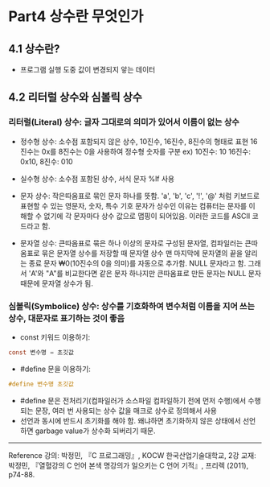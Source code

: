 # Part4 상수란 무엇인가

## 4.1 상수란?

- 프로그램 실행 도중 값이 변경되지 앟는 데이터

## 4.2 리터럴 상수와 심볼릭 상수

### 리터럴(Literal) 상수: 글자 그대로의 의미가 있어서 이름이 없는 상수

- 정수형 상수: 소수점 포함되지 않은 상수, 10진수, 16진수, 8진수의 형태로 표현
  16진수는 0x를 8진수는 0을 사용하여 정수형 숫자를 구분
  ex) 10진수: 10 16진수: 0x10, 8진수: 010

- 실수형 상수: 소수점 포함된 상수, 서식 문자 %lf 사용

- 문자 상수: 작은따옴표로 묶인 문자 하나를 뜻함. 'a', 'b', 'c', '!', '@' 처럼 키보드로 표현할 수 있는 영문자, 숫자, 특수 기호
  문자가 상수인 이유는 컴퓨터는 문자를 이해할 수 없기에 각 문자마다 상수 값으로 맵핑이 되어있음. 이러한 코드를 ASCII 코드라고 함.
- 문자열 상수: 큰따옴표로 묶은 하나 이상의 문자로 구성된 문자열, 컴파일러는 큰따옴표로 묶은 문자열 상수를 저장할 때 문자열 상수 맨 마지막에 문자열의 끝을 알리는 종료 문자 ₩0(10진수의 0을 의미)를 자동으로 추가함. NULL 문자라고 함.
  그래서 'A'와 "A"를 비교한다면 같은 문자 하나지만 큰따옴표로 만든 문자는 NULL 문자 때문에 문자열 상수가 됨.

### 심볼릭(Symbolice) 상수: 상수를 기호화하여 변수처럼 이름을 지어 쓰는 상수, 대문자로 표기하는 것이 좋음

- const 키워드 이용하기:

```c
const 변수명 = 초깃값
```

- #define 문을 이용하기:

```c
#define 변수명 초깃값
```

- #define 문은 전처리기(컴파일러가 소스파일 컴파일하기 전에 먼저 수행)에서 수행되는 문장, 여러 번 사용되는 상수 값을 매크로 상수로 정의해서 사용
- 선언과 동시에 반드시 초기화를 해야 함. 왜냐하면 초기화하지 않은 상태에서 선언하면 garbage value가 상수화 되버리기 때문.

---

Reference
강의: 박정민, 『C 프로그래밍』, KOCW 한국산업기술대학교, 2강
교재: 박정민, 『열혈강의 C 언어 본색 명강의가 일으키는 C 언어 기적』, 프리렉 (2011), p74-88.
